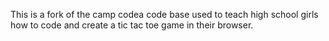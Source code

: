 This is a fork of the camp codea code base used to teach high school girls how to code and create a tic tac toe game in their browser.
